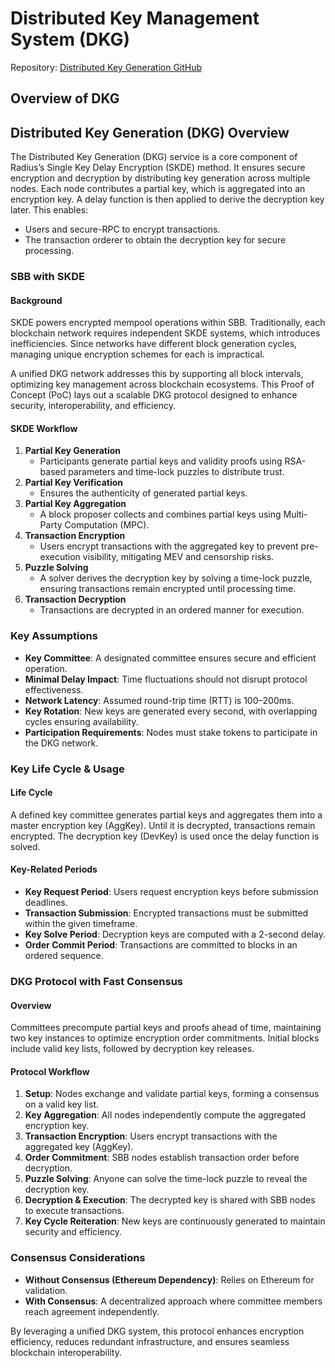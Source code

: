 # Distributed Key Management System (DKG)

Repository: [Distributed Key Generation GitHub](https://github.com/radiusxyz/distributed_key_generation)

## Overview of DKG

## Distributed Key Generation (DKG) Overview

The Distributed Key Generation (DKG) service is a core component of Radius’s Single Key Delay Encryption (SKDE) method. It ensures secure encryption and decryption by distributing key generation across multiple nodes. Each node contributes a partial key, which is aggregated into an encryption key. A delay function is then applied to derive the decryption key later. This enables:

* Users and secure-RPC to encrypt transactions.
* The transaction orderer to obtain the decryption key for secure processing.

### SBB with SKDE

#### Background

SKDE powers encrypted mempool operations within SBB. Traditionally, each blockchain network requires independent SKDE systems, which introduces inefficiencies. Since networks have different block generation cycles, managing unique encryption schemes for each is impractical.

A unified DKG network addresses this by supporting all block intervals, optimizing key management across blockchain ecosystems. This Proof of Concept (PoC) lays out a scalable DKG protocol designed to enhance security, interoperability, and efficiency.

#### SKDE Workflow

1. **Partial Key Generation**
   * Participants generate partial keys and validity proofs using RSA-based parameters and time-lock puzzles to distribute trust.
2. **Partial Key Verification**
   * Ensures the authenticity of generated partial keys.
3. **Partial Key Aggregation**
   * A block proposer collects and combines partial keys using Multi-Party Computation (MPC).
4. **Transaction Encryption**
   * Users encrypt transactions with the aggregated key to prevent pre-execution visibility, mitigating MEV and censorship risks.
5. **Puzzle Solving**
   * A solver derives the decryption key by solving a time-lock puzzle, ensuring transactions remain encrypted until processing time.
6. **Transaction Decryption**
   * Transactions are decrypted in an ordered manner for execution.

### Key Assumptions

* **Key Committee**: A designated committee ensures secure and efficient operation.
* **Minimal Delay Impact**: Time fluctuations should not disrupt protocol effectiveness.
* **Network Latency**: Assumed round-trip time (RTT) is 100–200ms.
* **Key Rotation**: New keys are generated every second, with overlapping cycles ensuring availability.
* **Participation Requirements**: Nodes must stake tokens to participate in the DKG network.

### Key Life Cycle & Usage

#### Life Cycle

A defined key committee generates partial keys and aggregates them into a master encryption key (AggKey). Until it is decrypted, transactions remain encrypted. The decryption key (DevKey) is used once the delay function is solved.

#### Key-Related Periods

* **Key Request Period**: Users request encryption keys before submission deadlines.
* **Transaction Submission**: Encrypted transactions must be submitted within the given timeframe.
* **Key Solve Period**: Decryption keys are computed with a 2-second delay.
* **Order Commit Period**: Transactions are committed to blocks in an ordered sequence.

### DKG Protocol with Fast Consensus

#### Overview

Committees precompute partial keys and proofs ahead of time, maintaining two key instances to optimize encryption order commitments. Initial blocks include valid key lists, followed by decryption key releases.

#### Protocol Workflow

1. **Setup**: Nodes exchange and validate partial keys, forming a consensus on a valid key list.
2. **Key Aggregation**: All nodes independently compute the aggregated encryption key.
3. **Transaction Encryption**: Users encrypt transactions with the aggregated key (AggKey).
4. **Order Commitment**: SBB nodes establish transaction order before decryption.
5. **Puzzle Solving**: Anyone can solve the time-lock puzzle to reveal the decryption key.
6. **Decryption & Execution**: The decrypted key is shared with SBB nodes to execute transactions.
7. **Key Cycle Reiteration**: New keys are continuously generated to maintain security and efficiency.

### Consensus Considerations

* **Without Consensus (Ethereum Dependency)**: Relies on Ethereum for validation.
* **With Consensus**: A decentralized approach where committee members reach agreement independently.

By leveraging a unified DKG system, this protocol enhances encryption efficiency, reduces redundant infrastructure, and ensures seamless blockchain interoperability.
